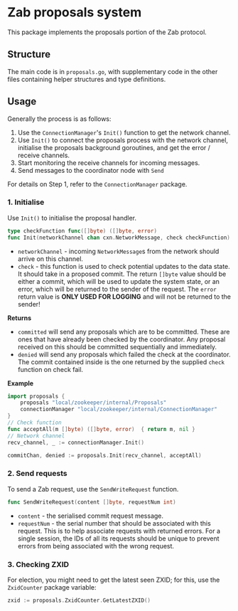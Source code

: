 # Zab proposals system
This package implements the proposals portion of the Zab protocol.

## Structure
The main code is in `proposals.go`, with supplementary code in the other files containing helper structures and type definitions.

## Usage
Generally the process is as follows:
1. Use the `ConnectionManager`'s `Init()` function to get the network channel.
2. Use `Init()` to connect the proposals process with the network channel, initialise the proposals background goroutines, and get the error / receive channels.
3. Start monitoring the receive channels for incoming messages.
4. Send messages to the coordinator node with `Send`

For details on Step 1, refer to the `ConnectionManager` package.

### 1. Initialise
Use `Init()` to initialise the proposal handler. 

```go
type checkFunction func([]byte) ([]byte, error)
func Init(networkChannel chan cxn.NetworkMessage, check checkFunction) (committed chan []byte, denied chan Request)
```
- `networkChannel` - incoming `NetworkMessage`s from the network should arrive on this channel.
- `check` - this function is used to check potential updates to the data state. It should take in a proposed commit. The return `[]byte` value should be either a commit, which will be used to update the system state, or an error, which will be returned to the sender of the request. The `error` return value is **ONLY USED FOR LOGGING** and will not be returned to the sender!

**Returns**
- `committed` will send any proposals which are to be committed. These are ones that have already been checked by the coordinator. Any proposal received on this should be committed sequentially and immediately.
- `denied` will send any proposals which failed the check at the coordinator. The commit contained inside is the one returned by the supplied `check` function on check fail.

**Example**
```go
import proposals {
	proposals "local/zookeeper/internal/Proposals"
	connectionManager "local/zookeeper/internal/ConnectionManager"
}
// Check function
func acceptAll(m []byte) ([]byte, error)  { return m, nil }
// Network channel
recv_channel, _ := connectionManager.Init()

commitChan, denied := proposals.Init(recv_channel, acceptAll)
```

### 2. Send requests
To send a Zab request, use the `SendWriteRequest` function. 

```go
func SendWriteRequest(content []byte, requestNum int)
```
- `content` - the serialised commit request message.
- `requestNum` - the serial number that should be associated with this request. This is to help associate requests with returned errors. For a single session, the IDs of all its requests should be unique to prevent errors from being associated with the wrong request.

### 3. Checking ZXID
For election, you might need to get the latest seen ZXID; for this, use the `ZxidCounter` package variable:

```go
zxid := proposals.ZxidCounter.GetLatestZXID()
```
